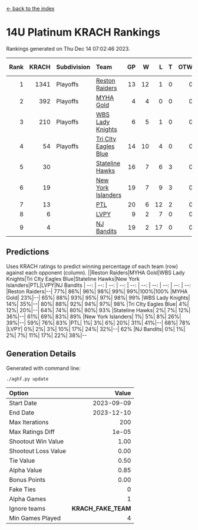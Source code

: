 [<- back to the index](readme.md)
# 14U Platinum KRACH Rankings
Rankings generated on Thu Dec 14 07:02:46 2023.

Rank|KRACH|Subdivision|Team|GP|W|L|T|OTW|OTL|SoS|Exp Wins|Win Diff
---:|---:|:---|:---|---:|---:|---:|---:|---:|---:|---:|---:|---:
1|1341|Playoffs|[Reston Raiders](https://gamesheetstats.com/seasons/3663/teams/140829/schedule)|13|12|1|0|0|0|573|12.8|-0.0
2|392|Playoffs|[MYHA Gold](https://gamesheetstats.com/seasons/3663/teams/140824/schedule)|4|4|0|0|0|0|12|4.9|0.0
3|210|Playoffs|[WBS Lady Knights](https://gamesheetstats.com/seasons/3663/teams/140825/schedule)|6|5|1|0|0|0|201|5.8|-0.0
4|54|Playoffs|[Tri CIty Eagles Blue](https://gamesheetstats.com/seasons/3663/teams/140831/schedule)|14|10|4|0|0|0|123|10.9|0.0
5|30||[Stateline Hawks](https://gamesheetstats.com/seasons/3663/teams/140830/schedule)|16|7|6|3|0|0|271|9.4|0.0
6|19||[New York Islanders](https://gamesheetstats.com/seasons/3663/teams/140832/schedule)|19|7|9|3|0|0|125|9.4|0.0
7|13||[PTL](https://gamesheetstats.com/seasons/3663/teams/140827/schedule)|20|6|12|2|0|0|283|7.9|0.0
8|6||[LVPY](https://gamesheetstats.com/seasons/3663/teams/140820/schedule)|9|2|7|0|0|0|152|2.9|0.0
9|4||[NJ Bandits](https://gamesheetstats.com/seasons/3663/teams/140828/schedule)|19|2|17|0|0|0|146|2.9|0.0

## Predictions
Uses KRACH ratings to predict winning percentage of each team (row) against each opponent (column).
||Reston Raiders|MYHA Gold|WBS Lady Knights|Tri CIty Eagles Blue|Stateline Hawks|New York Islanders|PTL|LVPY|NJ Bandits
| --: | --: | --: | --: | --: | --: | --: | --: | --: | --: 
|Reston Raiders|--| 77%| 86%| 96%| 98%| 99%| 99%|100%|100%
|MYHA Gold| 23%|--| 65%| 88%| 93%| 95%| 97%| 98%| 99%
|WBS Lady Knights| 14%| 35%|--| 80%| 88%| 92%| 94%| 97%| 98%
|Tri CIty Eagles Blue|  4%| 12%| 20%|--| 64%| 74%| 80%| 90%| 93%
|Stateline Hawks|  2%|  7%| 12%| 36%|--| 61%| 69%| 83%| 89%
|New York Islanders|  1%|  5%|  8%| 26%| 39%|--| 59%| 76%| 83%
|PTL|  1%|  3%|  6%| 20%| 31%| 41%|--| 68%| 78%
|LVPY|  0%|  2%|  3%| 10%| 17%| 24%| 32%|--| 62%
|NJ Bandits|  0%|  1%|  2%|  7%| 11%| 17%| 22%| 38%|--

## Generation Details

Generated with command line:
```
./aghf.py update
```

| Option | Value |
| :----- | ----: |
| Start Date | 2023-09-09 |
| End Date | 2023-12-10 |
| Max Iterations | 200 |
| Max Ratings Diff | 1e-05 |
| Shootout Win Value | 1.00 |
| Shootout Loss Value | 0.00 |
| Tie Value | 0.50 |
| Alpha Value | 0.85 |
| Bonus Points | 0.00 |
| Fake Ties | 0 |
| Alpha Games | 1 |
| Ignore teams | __KRACH_FAKE_TEAM__ |
| Min Games Played | 4 |

